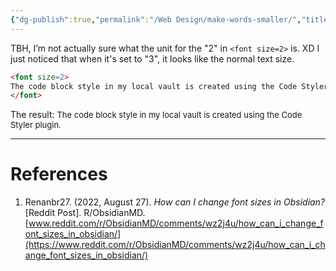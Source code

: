 ```yaml
---
{"dg-publish":true,"permalink":"/Web Design/make-words-smaller/","title":"Make words smaller in Obsidian","noteIcon":"1","created":"2024-09-16T00:58:03.000+08:00","updated":"2024-09-16T10:14:21.000+08:00"}
---
```



TBH, I’m not actually sure what the unit for the "2" in `<font size=2>` is. XD I just noticed that when it's set to "3", it looks like the normal text size.

```html
<font size=2>
The code block style in my local vault is created using the Code Styler plugin.
</font>
```

The result:
<font size=2>
The code block style in my local vault is created using the Code Styler plugin.
</font>

---
# References

1. Renanbr27. (2022, August 27). _How can I change font sizes in Obsidian?_ [Reddit Post]. R/ObsidianMD. [www.reddit.com/r/ObsidianMD/comments/wz2j4u/how_can_i_change_font_sizes_in_obsidian/](https://www.reddit.com/r/ObsidianMD/comments/wz2j4u/how_can_i_change_font_sizes_in_obsidian/)
